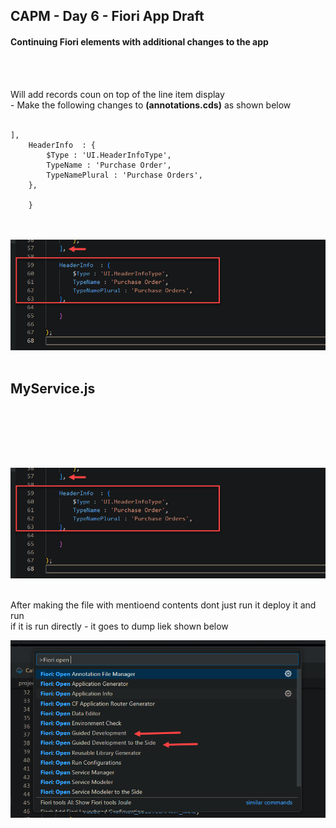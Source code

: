 ## CAPM - Day 6 - Fiori App Draft

#### Continuing Fiori elements with additional changes to the app 

</br>
</br>

Will add records coun on top of the line item display 
</br> - Make the following changes to <b>(annotations.cds)</b> as shown below 
</br>
</br>

``` cds 
],
    HeaderInfo  : {
        $Type : 'UI.HeaderInfoType',
        TypeName : 'Purchase Order',
        TypeNamePlural : 'Purchase Orders',
    },

    }

``` 

</br>
</br>
<img src="./files/capmd6-1.png" >
</br>
</br>

## MyService.js 
</br>
</br>

```js



```
</br>
<img src="./files/capmd6-1.png" >
</br>
</br>

After making the file with mentioend contents dont just run it deploy it and run
</br> if it is run directly - it goes to dump liek shown below 
</br>

<img src="./files/capmd6-2.png" >
</br>
</br>


</br>


```cds

```

</br>
</br>
</br>
</br>
</br>
</br>
</br>
</br>
</br>
</br>
</br>
</br>
</br>
</br>
</br>
</br>
</br>
</br>
</br>
</br>
</br>
</br>
</br>
</br>
</br>
</br>
</br>
</br>
</br>
</br>
</br>
</br>
